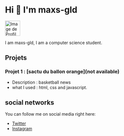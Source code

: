 # Hi 👋 I'm maxs-gld

<img src="([https://img.freepik.com/photos-premium/fond-technologie-abstrait-code-programmation-developpeur-logiciels-script-informatique_34663-31.jpg?size=626&ext=jpg])" alt="Image de Profil" width="50">


I am maxs-gld, I am a computer science student.

## Projets

### Projet 1 : [sactu du ballon orange](not available)
- Description : basketball news
- what I used : html, css and javascript.


## social networks

You can follow me on social media right here:

- [Twitter](https://twitter.com/max49x2)
- [Instagram](https://www.instagram.com/maxs_gld/)
